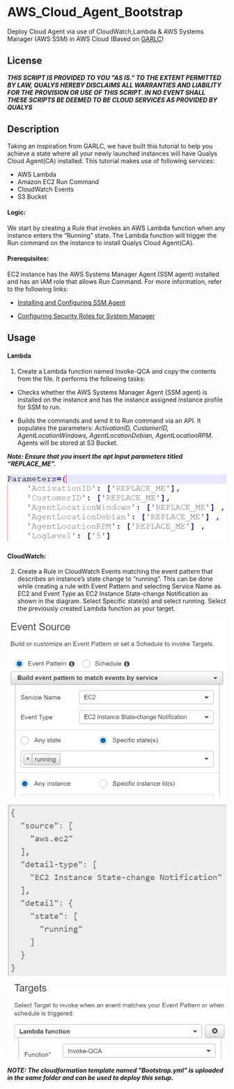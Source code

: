 # AWS_Cloud_Agent_Bootstrap
Deploy Cloud Agent via use of CloudWatch,Lambda & AWS Systems Manager (AWS SSM) in AWS Cloud (Based on [GARLC](https://github.com/awslabs/lambda-runcommand-configuration-management))

## License
_**THIS SCRIPT IS PROVIDED TO YOU "AS IS."  TO THE EXTENT PERMITTED BY LAW, QUALYS HEREBY DISCLAIMS ALL WARRANTIES AND LIABILITY FOR THE PROVISION OR USE OF THIS SCRIPT.  IN NO EVENT SHALL THESE SCRIPTS BE DEEMED TO BE CLOUD SERVICES AS PROVIDED BY QUALYS**_

## Description
Taking an inspiration from GARLC, we have built this tutorial to help you achieve a state where all your newly launched instances will have Qualys Cloud Agent(CA) installed.
This tutorial makes use of following services:
*	AWS Lambda
*	Amazon EC2 Run Command
*	CloudWatch Events
*	S3 Bucket

#### Logic: 
We start by creating a Rule that invokes an AWS Lambda function when any instance enters the “Running” state. The Lambda function will trigger the Run command on the instance to install Qualys Cloud Agent(CA).

#### Prerequisites:

EC2 instance has the AWS Systems Manager Agent (SSM agent) installed and has an IAM role that allows Run Command. For more information, refer to the following links:

* [Installing and Configuring SSM Agent](http://docs.aws.amazon.com/systems-manager/latest/userguide/ssm-agent.html)

* [Configuring Security Roles for System Manager](http://docs.aws.amazon.com/systems-manager/latest/userguide/systems-manager-access.html)

## Usage

#### Lambda
 1.	Create a Lambda function named Invoke-QCA and copy the contents from the file. It performs the following tasks:

* Checks whether the AWS Systems Manager Agent (SSM agent) is installed on the instance and has the instance assigned instance profile for SSM to run.

* Builds the commands and send it to Run command via an API. It populates the parameters: _ActivationID, CustomerID, AgentLocationWindows, AgentLocationDebian, AgentLocationRPM_. 
Agents will be stored at S3 Bucket. 

**_Note: Ensure that you insert the apt Input parameters titled _“REPLACE_ME”_._**

![Image](parameters.png?raw=true)

#### CloudWatch:

 2.	Create a Rule in CloudWatch Events matching the event pattern that describes an instance’s state change to “running”. This can be done while creating a rule with Event Pattern and selecting Service Name as EC2 and Event Type as EC2 Instance State-change Notification as shown in the diagram. Select Specific state(s) and select running. Select the previously created Lambda function as your target.

 ![eventsources|100x100,30%](eventsources.png?raw=true "eventsources")

 ![eventfilters|100x100,30%](eventfilters.png?raw=true "eventfilters")

 ![eventtargets |100x100,30%](eventtargets.png?raw=true "eventtargets")

**_NOTE: The cloudformation template named "Bootstrap.yml" is uploaded in the same folder and can be used to deploy this setup._**


